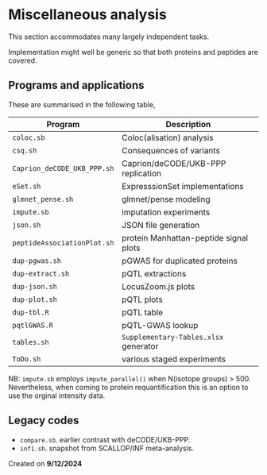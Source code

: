 # Miscellaneous analysis

This section accommodates many largely independent tasks.

Implementation might well be generic so that both proteins and peptides are covered.

## Programs and applications

These are summarised in the following table,

Program   | Description
----------|------------------------------------------------------------------------
`coloc.sb` | Coloc(alisation) analysis
`csq.sh` | Consequences of variants
`Caprion_deCODE_UKB_PPP.sh` | Caprion/deCODE/UKB-PPP replication
`eSet.sh` | ExpresssionSet implementations
`glmnet_pense.sh` | glmnet/pense modeling
`impute.sb` | imputation experiments
`json.sh` | JSON file generation
`peptideAssociationPlot.sh` | protein Manhattan-peptide signal plots
`dup-pgwas.sh` | pGWAS for duplicated proteins
`dup-extract.sh` | pQTL extractions
`dup-json.sh` | LocusZoom.js plots
`dup-plot.sh` | pQTL plots
`dup-tbl.R` | pQTL table
`pqtlGWAS.R` | pQTL-GWAS lookup
`tables.sh` | `Supplementary-Tables.xlsx` generator
`ToDo.sh` | various staged experiments

NB: `impute.sb` employs `impute_parallel()` when N(isotope groups) > 500. Nevertheless,
when coming to protein requantification this is an option to use the orginal intensity
data.

## Legacy codes

- `compare.sb`. earlier contrast with deCODE/UKB-PPP.
- `inf1.sh`. snapshot from SCALLOP/INF meta-analysis.

Created on **9/12/2024**

